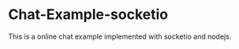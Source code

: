 Chat-Example-socketio
=====================
This is a online chat example implemented with socketio and nodejs.
